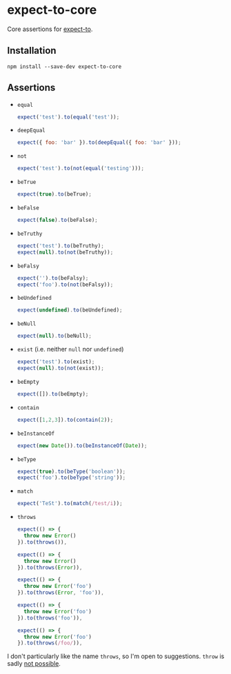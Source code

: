 expect-to-core
==============

Core assertions for [expect-to](https://github.com/kjbekkelund/expect-to).

Installation
------------

```
npm install --save-dev expect-to-core
```

Assertions
----------

- `equal`

  ```javascript
  expect('test').to(equal('test'));
  ```
- `deepEqual`

  ```javascript
  expect({ foo: 'bar' }).to(deepEqual({ foo: 'bar' }));
  ```
- `not`

  ```javascript
  expect('test').to(not(equal('testing')));
  ```
- `beTrue`

  ```javascript
  expect(true).to(beTrue);
  ```
- `beFalse`

  ```javascript
  expect(false).to(beFalse);
  ```
- `beTruthy`

  ```javascript
  expect('test').to(beTruthy);
  expect(null).to(not(beTruthy));
  ```
- `beFalsy`

  ```javascript
  expect('').to(beFalsy);
  expect('foo').to(not(beFalsy));
  ```
- `beUndefined`

  ```javascript
  expect(undefined).to(beUndefined);
  ```
- `beNull`

  ```javascript
  expect(null).to(beNull);
  ```
- `exist` (i.e. neither `null` nor `undefined`)

  ```javascript
  expect('test').to(exist);
  expect(null).to(not(exist));
  ```
- `beEmpty`

  ```javascript
  expect([]).to(beEmpty);
  ```
- `contain`

  ```javascript
  expect([1,2,3]).to(contain(2));
  ```
- `beInstanceOf`

  ```javascript
  expect(new Date()).to(beInstanceOf(Date));
  ```
- `beType`

  ```javascript
  expect(true).to(beType('boolean'));
  expect('foo').to(beType('string'));
  ```
- `match`

  ```javascript
  expect('TeSt').to(match(/test/i));
  ```
- `throws`

  ```javascript
  expect(() => {
    throw new Error()
  }).to(throws()),

  expect(() => {
    throw new Error()
  }).to(throws(Error)),

  expect(() => {
    throw new Error('foo')
  }).to(throws(Error, 'foo')),

  expect(() => {
    throw new Error('foo')
  }).to(throws('foo')),

  expect(() => {
    throw new Error('foo')
  }).to(throws(/foo/)),
  ```

I don't particularly like the name `throws`, so I'm open to suggestions.
`throw` is sadly [not possible](http://es5.github.io/x7.html#x7.6.1.1).
